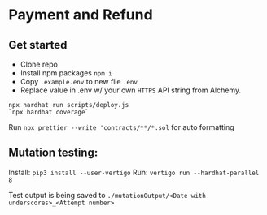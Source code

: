 # Payment and Refund

## Get started

- Clone repo
- Install npm packages `npm i`
- Copy `.example.env` to new file `.env`
- Replace value in .env w/ your own `HTTPS` API string from Alchemy. 

```shell
npx hardhat run scripts/deploy.js
`npx hardhat coverage`
```

Run `npx prettier --write 'contracts/**/*.sol` for auto formatting

## Mutation testing:

Install: `pip3 install --user-vertigo`
Run: `vertigo run --hardhat-parallel 8`

Test output is being saved to `./mutationOutput/<Date with underscores>_<Attempt number>`
